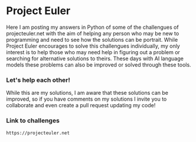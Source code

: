 # Project Euler

Here I am posting my answers in Python of some of the challengues of projecteuler.net with the aim of helping any person who may be new to programming and need to see how the solutions can be portrait. While Project Euler encourages to solve this challengues individually, my only interest is to help those who may need help in figuring out a problem or searching for alternative solutions to theirs. These days with AI language models these problems can also be improved or solved through these tools. 

### Let's help each other!

While this are my solutions, I am aware that these solutions can be improved, so if you have comments on my solutions I invite you to collaborate and even create a pull request updating my code!

### Link to challenges
```bash
https://projecteuler.net
```